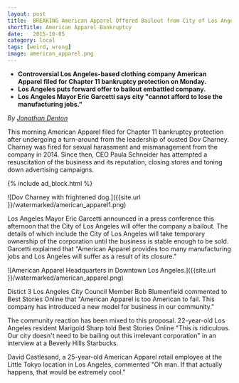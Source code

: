 ```yaml
---
layout: post
title:  BREAKING American Apparel Offered Bailout from City of Los Angeles
shortTitle: American Apparel Bankruptcy
date:   2015-10-05
category: local
tags: [weird, wrong]
image: american_apparel.png
---
```

- __Controversial Los Angeles-based clothing company American Apparel filed for Chapter 11 bankruptcy protection on Monday.__
- __Los Angeles puts forward offer to bailout embattled company.__
- __Los Angeles Mayor Eric Garcetti says city "cannot afford to lose the manufacturing jobs."__


*By [Jonathan Denton](https://www.facebook.com/profile.php?id=100009311557342)*

This morning American Apparel filed for Chapter 11 bankruptcy protection after undergoing a turn-around from the leadership of ousted Dov Charney.  Charney was fired for sexual harassment and mismanagement from the company in 2014.  Since then, CEO Paula Schneider has attempted a resuscitation of the business and its reputation, closing stores and toning down advertising campaigns. 

{% include ad_block.html %}

![Dov Charney with frightened dog.]({{site.url }}/watermarked/american_apparel1.png)


Los Angeles Mayor Eric Garcetti announced in a press conference this afternoon that the City of Los Angeles will offer the company a bailout. The details of which include the City of Los Angeles will take temporary ownership of the corporation until the business is stable enough to be sold. Garcetti explained that "American Apparel provides too many manufacturing jobs and Los Angeles will suffer as a result of its closure." 

![American Apparel Headquarters in Downtown Los Angeles.]({{site.url }}/watermarked/american_apparel.png)


Distict 3 Los Angeles City Council Member Bob Blumenfield commented to Best Stories Online that "American Apparel is too American to fail. This company has introduced a new model for business in our community."

The community reaction has been mixed to this proposal. 22-year-old Los Angeles resident Marigold Sharp told Best Stories Online  "This is ridiculous. Our city doesn't need to be bailing out this irrelevant corporation" in an interview at a Beverly Hills Starbucks. 

David Castlesand, a 25-year-old American Apparel retail employee at the Little Tokyo location in Los Angeles, commented "Oh man. If that actually happens, that would be extremely cool."





